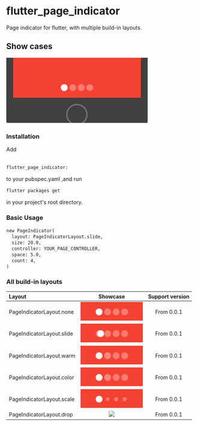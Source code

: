 


# flutter_page_indicator

Page indicator for flutter, with multiple build-in layouts.

## Show cases

![showcases](https://github.com/jzoom/images/raw/master/page_indicator.gif)


### Installation

Add 

```bash

flutter_page_indicator:

```
to your pubspec.yaml ,and run 

```bash
flutter packages get 
```
in your project's root directory.


### Basic Usage

```
new PageIndicator(
  layout: PageIndicatorLayout.slide,
  size: 20.0,
  controller: YOUR_PAGE_CONTROLLER,
  space: 5.0,
  count: 4,
)

```

### All build-in layouts


| Layout  | Showcase   | Support version   | 
| :------------ |:---------------:|:---------------:|
| PageIndicatorLayout.none | ![](https://raw.githubusercontent.com/jzoom/images/master/indicator1.gif)  | From 0.0.1 |
| PageIndicatorLayout.slide | ![](https://raw.githubusercontent.com/jzoom/images/master/indicator2.gif)  | From 0.0.1 |
| PageIndicatorLayout.warm | ![](https://raw.githubusercontent.com/jzoom/images/master/indicator3.gif)  | From 0.0.1 |
| PageIndicatorLayout.color | ![](https://raw.githubusercontent.com/jzoom/images/master/indicator4.gif)  | From 0.0.1 |
| PageIndicatorLayout.scale | ![](https://raw.githubusercontent.com/jzoom/images/master/indicator5.gif)  | From 0.0.1 |
| PageIndicatorLayout.drop | ![](https://raw.githubusercontent.com/jzoom/images/master/indicator6.gif)  | From 0.0.1 |
